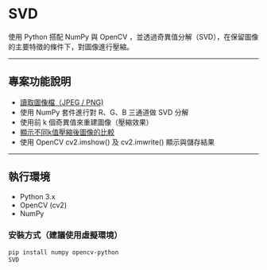 # SVD

使用 Python 搭配 NumPy 與 OpenCV ，並透過奇異值分解（SVD），在保留圖像的主要特徵的條件下，對圖像進行壓縮。

---

## 專案功能說明

- [讀取圖像檔（JPEG / PNG)](./judagemeisi.jpg)
- 使用 NumPy 套件進行對 R、G、B 三通道做 SVD 分解
- 使用前 k 個奇異值來重建圖像（壓縮效果）
- [顯示不同k值壓縮後圖像的比較](./SVD%20test%20result.png)
- 使用 OpenCV cv2.imshow() 及 cv2.imwrite() 顯示與儲存結果

---

## 執行環境

- Python 3.x
- OpenCV (cv2)
- NumPy

### 安裝方式（建議使用虛擬環境）

```bash
pip install numpy opencv-python
SVD
